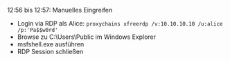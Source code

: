 12:56 bis 12:57: Manuelles Eingreifen
- Login via RDP als Alice: `proxychains xfreerdp /v:10.10.10.10 /u:alice /p:'Pa$$w0rd'`
- Browse zu C:\Users\Public im Windows Explorer
- msfshell.exe ausführen
- RDP Session schließen

